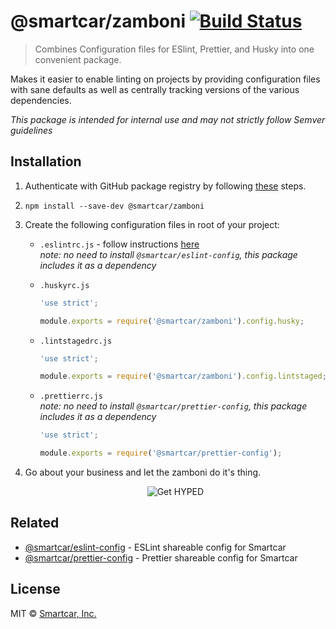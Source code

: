 # @smartcar/zamboni [![Build Status][ci-image]][ci-url]

> Combines Configuration files for ESlint, Prettier, and Husky into one convenient package.

Makes it easier to enable linting on projects by providing configuration files with sane defaults as well as centrally tracking versions of the various dependencies.

_This package is intended for internal use and may not strictly follow Semver guidelines_

## Installation

1. Authenticate with GitHub package registry by following [these](https://help.github.com/en/github/managing-packages-with-github-packages/configuring-npm-for-use-with-github-packages) steps.

2. `npm install --save-dev @smartcar/zamboni`

3. Create the following configuration files in root of your project:

   - `.eslintrc.js` - follow instructions [here](https://github.com/smartcar/eslint-config-smartcar#configuration)<br>
     _note: no need to install `@smartcar/eslint-config`, this package includes it as a dependency_

   - `.huskyrc.js`

     ```js
     'use strict';

     module.exports = require('@smartcar/zamboni').config.husky;
     ```

   - `.lintstagedrc.js`

     ```js
     'use strict';

     module.exports = require('@smartcar/zamboni').config.lintstaged;
     ```

   - `.prettierrc.js`<br>
     _note: no need to install `@smartcar/prettier-config`, this package includes it as a dependency_

     ```js
     'use strict';

     module.exports = require('@smartcar/prettier-config');
     ```

4. Go about your business and let the zamboni do it's thing.
   <p align="center">
     <img src="https://media.giphy.com/media/cArmLFTDx7Lt1UA2W9/giphy.gif" alt="Get HYPED">
   </p>

## Related

- [@smartcar/eslint-config](https://github.com/smartcar/eslint-config-smartcar) - ESLint shareable config for Smartcar
- [@smartcar/prettier-config](https://github.com/smartcar/prettier-config) - Prettier shareable config for Smartcar

## License

MIT © [Smartcar, Inc.](https://smartcar.com)

[ci-url]: https://travis-ci.com/smartcar/zamboni
[ci-image]: https://img.shields.io/travis/com/smartcar/zamboni/master.svg?style=flat-square
